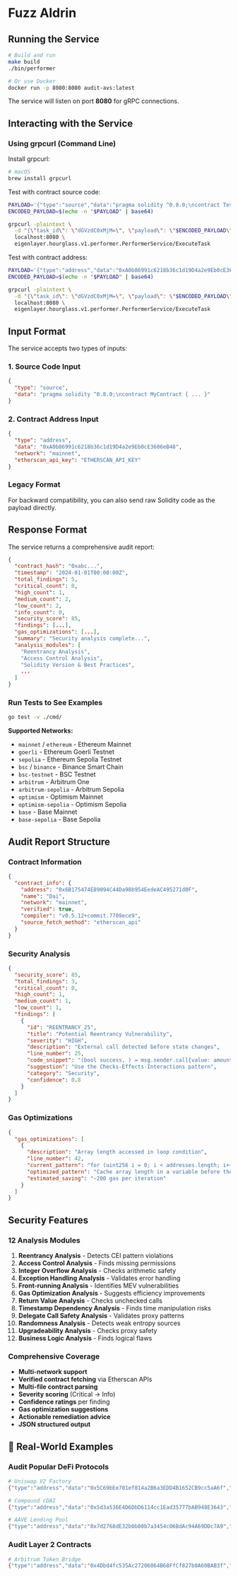 # Fuzz Aldrin

## Running the Service

```bash
# Build and run
make build
./bin/performer

# Or use Docker
docker run -p 8080:8080 audit-avs:latest
```

The service will listen on port **8080** for gRPC connections.

## Interacting with the Service

### Using grpcurl (Command Line)

Install grpcurl:
```bash
# macOS
brew install grpcurl
```

Test with contract source code:
```bash
PAYLOAD='{"type":"source","data":"pragma solidity ^0.8.0;\ncontract Test {\n    uint256 public value;\n}"}'
ENCODED_PAYLOAD=$(echo -n "$PAYLOAD" | base64)

grpcurl -plaintext \
  -d "{\"task_id\": \"dGVzdC0xMjM=\", \"payload\": \"$ENCODED_PAYLOAD\"}" \
  localhost:8080 \
  eigenlayer.hourglass.v1.performer.PerformerService/ExecuteTask
```

Test with contract address:
```bash
PAYLOAD='{"type":"address","data":"0xA0b86991c6218b36c1d19D4a2e9Eb0cE3606eB48","network":"mainnet","etherscan_api_key":"ETHERSCAN_API_KEY"}'
ENCODED_PAYLOAD=$(echo -n "$PAYLOAD" | base64)

grpcurl -plaintext \
  -d "{\"task_id\": \"dGVzdC0xMjM=\", \"payload\": \"$ENCODED_PAYLOAD\"}" \
  localhost:8080 \
  eigenlayer.hourglass.v1.performer.PerformerService/ExecuteTask
```

## Input Format

The service accepts two types of inputs:

### 1. Source Code Input
```json
{
  "type": "source",
  "data": "pragma solidity ^0.8.0;\ncontract MyContract { ... }"
}
```

### 2. Contract Address Input
```json
{
  "type": "address",
  "data": "0xA0b86991c6218b36c1d19D4a2e9Eb0cE3606eB48",
  "network": "mainnet",
  "etherscan_api_key": "ETHERSCAN_API_KEY"
}
```

### Legacy Format
For backward compatibility, you can also send raw Solidity code as the payload directly.

## Response Format

The service returns a comprehensive audit report:

```json
{
  "contract_hash": "0xabc...",
  "timestamp": "2024-01-01T00:00:00Z",
  "total_findings": 5,
  "critical_count": 0,
  "high_count": 1,
  "medium_count": 2,
  "low_count": 2,
  "info_count": 0,
  "security_score": 85,
  "findings": [...],
  "gas_optimizations": [...],
  "summary": "Security analysis complete...",
  "analysis_modules": [
    "Reentrancy Analysis",
    "Access Control Analysis",
    "Solidity Version & Best Practices",
    ...
  ]
}
```

### Run Tests to See Examples
```bash
go test -v ./cmd/
```

**Supported Networks:**
- `mainnet` / `ethereum` - Ethereum Mainnet
- `goerli` - Ethereum Goerli Testnet  
- `sepolia` - Ethereum Sepolia Testnet
- `bsc` / `binance` - Binance Smart Chain
- `bsc-testnet` - BSC Testnet
- `arbitrum` - Arbitrum One
- `arbitrum-sepolia` - Arbitrum Sepolia
- `optimism` - Optimism Mainnet
- `optimism-sepolia` - Optimism Sepolia
- `base` - Base Mainnet
- `base-sepolia` - Base Sepolia

## Audit Report Structure

### Contract Information
```json
{
  "contract_info": {
    "address": "0x6B175474E89094C44Da98b954EedeAC495271d0F",
    "name": "Dai",
    "network": "mainnet", 
    "verified": true,
    "compiler": "v0.5.12+commit.7709ece9",
    "source_fetch_method": "etherscan_api"
  }
}
```

### Security Analysis
```json
{
  "security_score": 85,
  "total_findings": 3,
  "critical_count": 0,
  "high_count": 1,
  "medium_count": 1,
  "low_count": 1,
  "findings": [
    {
      "id": "REENTRANCY_25",
      "title": "Potential Reentrancy Vulnerability",
      "severity": "HIGH",
      "description": "External call detected before state changes",
      "line_number": 25,
      "code_snippet": "(bool success, ) = msg.sender.call{value: amount}(\"\");",
      "suggestion": "Use the Checks-Effects-Interactions pattern",
      "category": "Security",
      "confidence": 0.8
    }
  ]
}
```

### Gas Optimizations
```json
{
  "gas_optimizations": [
    {
      "description": "Array length accessed in loop condition",
      "line_number": 42,
      "current_pattern": "for (uint256 i = 0; i < addresses.length; i++)",
      "optimized_pattern": "Cache array length in a variable before the loop",
      "estimated_saving": "~200 gas per iteration"
    }
  ]
}
```

## Security Features

### 12 Analysis Modules
1. **Reentrancy Analysis** - Detects CEI pattern violations
2. **Access Control Analysis** - Finds missing permissions  
3. **Integer Overflow Analysis** - Checks arithmetic safety
4. **Exception Handling Analysis** - Validates error handling
5. **Front-running Analysis** - Identifies MEV vulnerabilities
6. **Gas Optimization Analysis** - Suggests efficiency improvements
7. **Return Value Analysis** - Checks unchecked calls
8. **Timestamp Dependency Analysis** - Finds time manipulation risks
9. **Delegate Call Safety Analysis** - Validates proxy patterns
10. **Randomness Analysis** - Detects weak entropy sources
11. **Upgradeability Analysis** - Checks proxy safety
12. **Business Logic Analysis** - Finds logical flaws

### Comprehensive Coverage
- **Multi-network support**
- **Verified contract fetching** via Etherscan APIs
- **Multi-file contract parsing** 
- **Severity scoring** (Critical → Info)
- **Confidence ratings** per finding
- **Gas optimization suggestions**
- **Actionable remediation advice**
- **JSON structured output**

## 🎯 Real-World Examples

### Audit Popular DeFi Protocols

```bash
# Uniswap V2 Factory
{"type":"address","data":"0x5C69bEe701ef814a2B6a3EDD4B1652CB9cc5aA6f","network":"mainnet"}

# Compound cDAI
{"type":"address","data":"0x5d3a536E4D6DbD6114cc1Ead35777bAB948E3643","network":"mainnet"}

# AAVE Lending Pool
{"type":"address","data":"0x7d2768dE32b0b80b7a3454c06BdAc94A69DDc7A9","network":"mainnet"}
```

### Audit Layer 2 Contracts

```bash
# Arbitrum Token Bridge  
{"type":"address","data":"0x4Dbd4fc535Ac27206064B68FfCf827b0A60BAB3f","network":"arbitrum"}
```
